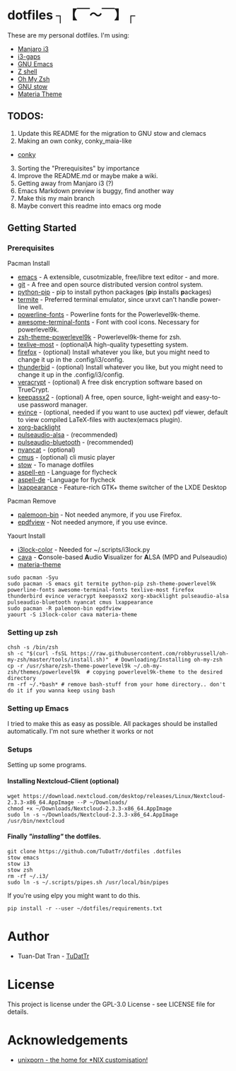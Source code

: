 # dotfiles ┐【￣～￣】┌ #
These are my personal dotfiles.
I'm using:
* [Manjaro i3](https://manjaro.org/2017/03/07/manjaro-i3-community-edition-17-0-released/)
* [i3-gaps](https://github.com/Airblader/i3)
* [GNU Emacs](https://www.gnu.org/software/emacs/)
* [Z shell](http://zsh.sourceforge.net)
* [Oh My Zsh](http://ohmyz.sh)
* [GNU stow](https://www.gnu.org/software/stow)
* [Materia Theme](https://github.com/nana-4/materia-theme)

## TODOS: ##
1. Update this README for the migration to GNU stow and clemacs
2. Making an own conky, conky_maia-like
  * [conky](https://github.com/brndnmtthws/conky/wiki/Configuraion-Settings)
3. Sorting the "Prerequisites" by importance
4. Improve the README.md or maybe make a wiki.
5. Getting away from Manjaro i3 (?)
6. Emacs Markdown preview is buggy, find another way
7. Make this my main branch
8. Maybe convert this readme into emacs org mode

## Getting Started ##

### Prerequisites ###

Pacman Install
* [emacs](https://wiki.archlinux.org/index.php/Emacs) - A extensible, cusotmizable, free/libre text editor - and more.
* [git](https://wiki.archlinux.org/index.php/git) - A free and open source distributed version control system.
* [python-pip](https://pip.pypa.io/en/stable) - pip to install python packages (**p**ip **i**nstalls **p**ackages)
* [termite](https://wiki.archlinux.org/index.php/termite) - Preferred terminal emulator, since urxvt can't handle power-line well.
* [powerline-fonts](https://github.com/powerline/fonts) - Powerline fonts for the Powerlevel9k-theme.
* [awesome-terminal-fonts](https://github.com/gabrielelana/awesome-terminal-fonts) - Font with cool icons. Necessary for powerlevel9k.
* [zsh-theme-powerlevel9k](https://github.com/bhilburn/powerlevel9k) - Powerlevel9k-theme for zsh.
* [texlive-most](https://wiki.archlinux.org/index.php/TeX_Live) - (optional)A high-quality typesetting system.
* [firefox](https://www.mozilla.org/en-US/firefox) - (optional) Install whatever you like, but you might need to change it up in the .config/i3/config.
* [thunderbid](https://www.mozilla.org/en-US/thunderbird) - (optional) Install whatever you like, but you might need to change it up in the .config/i3/config.
* [veracrypt](https://veracrypt.codeplex.com) - (optional) A free disk encryption software based on TrueCrypt.
* [keepassx2](https://keepass.info) - (optional) A free, open source, light-weight and easy-to-use password manager.
* [evince](https://wiki.archlinux.org/index.php/GNOME/Document_viewer) - (optional, needed if you want to use auctex) pdf viewer, default to view compiled LaTeX-files with auctex(emacs plugin).
* [xorg-backlight](https://wiki.archlinux.org/index.php/backlight)
* [pulseaudio-alsa](https://wiki.archlinux.org/index.php/PulseAudio) - (recommended)
* [pulseaudio-bluetooth](https://wiki.archlinux.org/index.php/PulseAudio) - (recommended)
* [nyancat](http://www.nyan.cat/) - (optional)
* [cmus](https://wiki.archlinux.org/index.php/Cmus) - (optional) cli music player
* [stow](https://www.gnu.org/software/stow/) - To manage dotfiles
* [aspell-en]() - Language for flycheck
* [aspell-de]() -Language for flycheck
* [lxappearance](https://lxde.org) - Feature-rich GTK+ theme switcher of the LXDE Desktop

Pacman Remove
* [palemoon-bin](https://www.palemoon.org) - Not needed anymore, if you use Firefox.
* [epdfview](https://github.com/jristz/epdfview) - Not needed anymore, if you use evince.

Yaourt Install
* [i3lock-color](https://github.com/PandorasFox/i3lock-color) - Needed for ~/.scripts/i3lock.py
* [cava](https://github.com/karlstav/cava) - **C**onsole-based **A**udio **V**isualizer for **A**LSA (MPD and Pulseaudio)
* [materia-theme](https://github.com/nana-4/materia-theme)

``` shell
sudo pacman -Syu
sudo pacman -S emacs git termite python-pip zsh-theme-powerlevel9k powerline-fonts awesome-terminal-fonts texlive-most firefox thunderbird evince veracrypt keepassx2 xorg-xbacklight pulseaudio-alsa pulseaudio-bluetooth nyancat cmus lxappearance
sudo pacman -R palemoon-bin epdfview
yaourt -S i3lock-color cava materia-theme
```

### Setting up zsh ###
``` shell
chsh -s /bin/zsh
sh -c "$(curl -fsSL https://raw.githubusercontent.com/robbyrussell/oh-my-zsh/master/tools/install.sh)"  # Downloading/Installing oh-my-zsh
cp -r /usr/share/zsh-theme-powerlevel9k ~/.oh-my-zsh/themes/powerlevel9k  # copying powerlevel9k-theme to the desired directory
rm -rf ~/.*bash* # remove bash-stuff from your home directory.. don't do it if you wanna keep using bash
```

### Setting up Emacs ###
I tried to make this as easy as possible. All packages should be installed automatically. I'm not sure whether it works or not 

### Setups ###
Setting up some programs.
#### Installing Nextcloud-Client (optional) ####
``` shell
wget https://download.nextcloud.com/desktop/releases/Linux/Nextcloud-2.3.3-x86_64.AppImage --P ~/Downloads/
chmod +x ~/Downloads/Nextcloud-2.3.3-x86_64.AppImage
sudo ln -s ~/Downloads/Nextcloud-2.3.3-x86_64.AppImage /usr/bin/nextcloud
```

#### Finally *"installing"* the dotfiles. ####
``` shell
git clone https://github.com/TuDatTr/dotfiles .dotfiles
stow emacs
stow i3
stow zsh
rm -rf ~/.i3/
sudo ln -s ~/.scripts/pipes.sh /usr/local/bin/pipes
```
If you're using elpy you might want to do this.

``` pip
pip install -r --user ~/dotfiles/requirements.txt
```

# Author #
* Tuan-Dat Tran - [TuDatTr](https://github.com/tudattr/)

# License #
This project is license under the GPL-3.0 License - see LICENSE file for details.

# Acknowledgements #
* [unixporn - the home for *NIX customisation!](https://www.reddit.com/r/unixporn/)
